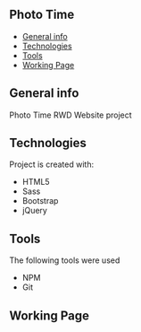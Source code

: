 ## Photo Time
* [General info](#general-info)
* [Technologies](#technologies)
* [Tools](#tools)
* [Working Page](#working-page)

## General info
Photo Time
RWD Website project

## Technologies
Project is created with:
* HTML5
* Sass
* Bootstrap
* jQuery


## Tools
The following tools were used
* NPM
* Git

## Working Page

